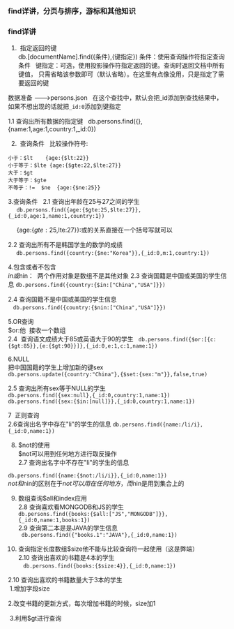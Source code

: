 ### find详讲，分页与排序，游标和其他知识

### find详讲 
1.  指定返回的键  
db.[documentName].find({条件},{键指定}) 
条件：使用查询操作符指定查询条件  
键指定：可选，使用投影操作符指定返回的键。查询时返回文档中所有键值， 只需省略该参数即可（默认省略）。在这里有点像没用，只是指定了需要返回的键

数据准备  --->persons.json  
在这个查找中，默认会把_id添加到查找结果中，如果不想出现的话就把```_id:0```添加到键指定  

1.1 查询出所有数据的指定键  
db.persons.find({},{name:1,age:1,country:1,_id:0})


2.  查询条件  
比较操作符号:  
```
小于：$lt    {age:{$lt:22}}  
小于等于：$lte {age:{$gte:22,$lte:27}}  
大于：$gt  
大于等于：$gte  
不等于：!=  $ne  {age:{$ne:25}}
```

3.查询条件  
2.1 查询出年龄在25与27之间的学生    
      ```db.persons.find({age:{$gte:25,$lte:27}},{_id:0,age:1,name:1,country:1})```
      
      {age:{$gte:25,$lte:27}}:或的关系直接在一个括号写就可以  
      
2.2 查询出所有不是韩国学生的数学的成绩  
    ``` db.persons.find({country:{$ne:"Korea"}},{_id:0,m:1,country:1})```  
    
4.包含或者不包含  
$in或$nin：  两个作用对象是数组不是其他对象
2.3 查询国籍是中国或美国的学生信息
  ```db.persons.find({country:{$in:["China","USA"]}})```  
  
2.4 查询国籍不是中国或美国的学生信息  
    ```db.persons.find({country:{$nin:["China","USA"]}})```  
    
 5.OR查询  
 $or:他  接收一个数组  
 2.4  查询语文成绩大于85或英语大于90的学生  
 ```db.persons.find({$or:[{c:{$gt:85}},{e:{$gt:90}}]},{_id:0,e:1,c:1,name:1})```  
 
 6.NULL  
 把中国国籍的学生上增加新的键sex  
 ```db.persons.update({country:"China"},{$set:{sex:"m"}},false,true)```  
 
 2.5  查询出所有sex等于NULL的学生  
 ```db.persons.find({sex:null},{_id:0,country:1,name:1})```  
 ```db.persons.find({sex:{$in:[null]}},{_id:0,country:1,name:1})```
 
 7  正则查询  
 2.6查询出名字中存在"li"的学生的信息
 ```db.persons.find({name:/li/i},{_id:0,name:1})```  
 
8.  $not的使用  
 $not可以用到任何地方进行取反操作  
 2.7 查询出名字中不存在"li"的学生的信息  
 
 ```db.persons.find({name:{$not:/li/i}},{_id:0,name:1})```  
 $not和$nin的区别在于$not 可以用在任何地方，而$nin是用到集合上的  
 
 9. 数组查询$all和index应用  
 2.8 查询喜欢看MONGODB和JS的学生  
 ```db.persons.find({books:{$all:["JS","MONGODB"]}},{_id:0,name:1,books:1})```  
 2.9 查询第二本是是JAVA的学生信息  
 ``` db.persons.find({"books.1":"JAVA"},{_id:0,name:1})```  
 
 10. 查询指定长度数组$size他不能与比较查询符一起使用（这是弊端）  
  2.10 查询出喜欢的书籍是4本的学生  
  ``` db.persons.find({books:{$size:4}},{_id:0,name:1})```  
  
  2.10 查询出喜欢的书籍数量大于3本的学生  
  1.增加字段size  
  
  2.改变书籍的更新方式，每次增加书籍的时候，size加1  
  
  3.利用$gt进行查询

